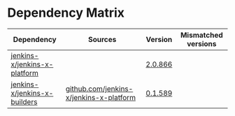 # Dependency Matrix

Dependency | Sources | Version | Mismatched versions
---------- | ------- | ------- | -------------------
[jenkins-x/jenkins-x-platform](https://github.com/jenkins-x/jenkins-x-platform) |  | [2.0.866](https://github.com/jenkins-x/jenkins-x-platform/releases/tag/v2.0.866) | 
[jenkins-x/jenkins-x-builders](https://github.com/jenkins-x/jenkins-x-builders) | [github.com/jenkins-x/jenkins-x-platform](https://github.com/jenkins-x/jenkins-x-platform) | [0.1.589](https://github.com/jenkins-x/jenkins-x-builders/releases/tag/v0.1.589) | 
